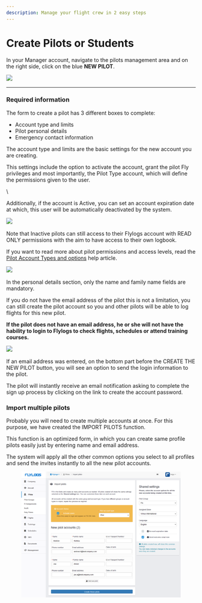 ```yaml
---
description: Manage your flight crew in 2 easy steps
---
```


# Create Pilots or Students

In your Manager account, navigate to the pilots management area and on the right side, click on the blue **NEW PILOT**.

![](https://tawk.link/61f94bae9bd1f31184da67e3/kb/attachments/U1UnrD42K0.png)

***

### Required information

The form to create a pilot has 3 different boxes to complete:

* Account type and limits
* Pilot personal details
* Emergency contact information

The account type and limits are the basic settings for the new account you are creating.

This settings include the option to activate the account, grant the pilot Fly privileges and most importantly, the Pilot Type account, which will define the permissions given to the user.

\


Additionally, if the account is Active, you can set an account expiration date at which, this user will be automatically deactivated by the system.

![](https://tawk.link/61f94bae9bd1f31184da67e3/kb/attachments/bA1K-NSmJc.png)

Note that Inactive pilots can still access to their Flylogs account with READ ONLY permissions with the aim to have access to their own logbook.

If you want to read more about pilot permissions and access levels, read the [Pilot Account Types and options](pilot-account-types-and-options.md) help article.

![](https://tawk.link/61f94bae9bd1f31184da67e3/kb/attachments/hf9yjThipE.png)

In the personal details section, only the name and family name fields are mandatory.

If you do not have the email address of the pilot this is not a limitation, you can still create the pilot account so you and other pilots will be able to log flights for this new pilot.



**If the pilot does not have an email address, he or she will not have the hability to login to Flylogs to check flights, schedules or attend training courses.**

![](https://tawk.link/61f94bae9bd1f31184da67e3/kb/attachments/g9zgJIDJW8.png)

If an email address was entered, on the bottom part before the CREATE THE NEW PILOT button, you will see an option to send the login information to the pilot.

The pilot will instantly receive an email notification asking to complete the sign up process by clicking on the link to create the account password.



### Import multiple pilots

Probably you will need to create multiple accounts at once. For this purpose, we have created the IMPORT PILOTS function.

This function is an optimized form, in which you can create same profile pilots easily just by entering name and email address.

The system will apply all the other common options you select to all profiles and send the invites instantly to all the new pilot accounts.

<figure><img src="../.gitbook/assets/image (4).png" alt=""><figcaption></figcaption></figure>
